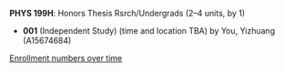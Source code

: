 **PHYS 199H**: Honors Thesis Rsrch/Undergrads (2–4 units, by 1)

- **001** (Independent Study) (time and location TBA) by You, Yizhuang (A15674684)

[Enrollment numbers over time](./PHYS199H.tsv)
